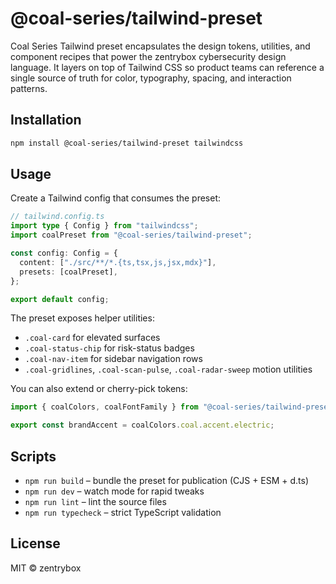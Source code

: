 # @coal-series/tailwind-preset

Coal Series Tailwind preset encapsulates the design tokens, utilities, and component recipes that power the zentrybox cybersecurity design language. It layers on top of Tailwind CSS so product teams can reference a single source of truth for color, typography, spacing, and interaction patterns.

## Installation

```bash
npm install @coal-series/tailwind-preset tailwindcss
```

## Usage

Create a Tailwind config that consumes the preset:

```ts
// tailwind.config.ts
import type { Config } from "tailwindcss";
import coalPreset from "@coal-series/tailwind-preset";

const config: Config = {
  content: ["./src/**/*.{ts,tsx,js,jsx,mdx}"],
  presets: [coalPreset],
};

export default config;
```

The preset exposes helper utilities:

- `.coal-card` for elevated surfaces
- `.coal-status-chip` for risk-status badges
- `.coal-nav-item` for sidebar navigation rows
- `.coal-gridlines`, `.coal-scan-pulse`, `.coal-radar-sweep` motion utilities

You can also extend or cherry-pick tokens:

```ts
import { coalColors, coalFontFamily } from "@coal-series/tailwind-preset";

export const brandAccent = coalColors.coal.accent.electric;
```

## Scripts

- `npm run build` – bundle the preset for publication (CJS + ESM + d.ts)
- `npm run dev` – watch mode for rapid tweaks
- `npm run lint` – lint the source files
- `npm run typecheck` – strict TypeScript validation

## License

MIT © zentrybox
